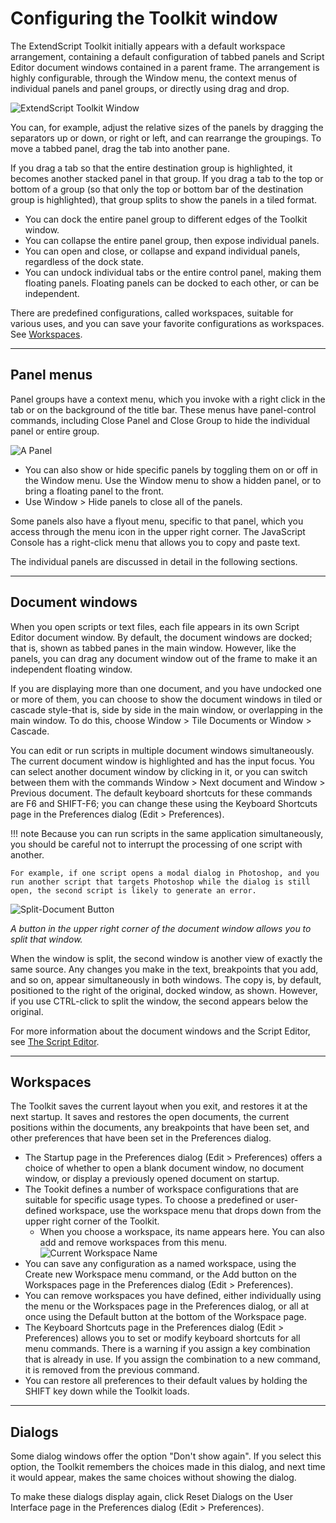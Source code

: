 # Configuring the Toolkit window

The ExtendScript Toolkit initially appears with a default workspace arrangement, containing a default configuration of tabbed panels and Script Editor document windows contained in a parent frame. The arrangement is highly configurable, through the Window menu, the context menus of individual panels and panel groups, or directly using drag and drop.

![ExtendScript Toolkit Window](./_static/02_the-extendscript-toolkit_configuring-the-toolkit-window.png)

You can, for example, adjust the relative sizes of the panels by dragging the separators up or down, or right or left, and can rearrange the groupings. To move a tabbed panel, drag the tab into another pane.

If you drag a tab so that the entire destination group is highlighted, it becomes another stacked panel in that group. If you drag a tab to the top or bottom of a group (so that only the top or bottom bar of the destination group is highlighted), that group splits to show the panels in a tiled format.

- You can dock the entire panel group to different edges of the Toolkit window.
- You can collapse the entire panel group, then expose individual panels.
- You can open and close, or collapse and expand individual panels, regardless of the dock state.
- You can undock individual tabs or the entire control panel, making them floating panels. Floating panels can be docked to each other, or can be independent.

There are predefined configurations, called workspaces, suitable for various uses, and you can save your favorite configurations as workspaces. See [Workspaces](#workspaces).

---

## Panel menus

Panel groups have a context menu, which you invoke with a right click in the tab or on the background of the title bar. These menus have panel-control commands, including Close Panel and Close Group to hide the individual panel or entire group.

![A Panel](./_static/02_the-extendscript-toolkit_configuring-the-toolkit-window_panel-menus_panel.png)

- You can also show or hide specific panels by toggling them on or off in the Window menu. Use the Window menu to show a hidden panel, or to bring a floating panel to the front.
- Use Window > Hide panels to close all of the panels.

Some panels also have a flyout menu, specific to that panel, which you access through the menu icon in the upper right corner. The JavaScript Console has a right-click menu that allows you to copy and paste text.

The individual panels are discussed in detail in the following sections.

---

## Document windows

When you open scripts or text files, each file appears in its own Script Editor document window. By default, the document windows are docked; that is, shown as tabbed panes in the main window. However, like the panels, you can drag any document window out of the frame to make it an independent floating window.

If you are displaying more than one document, and you have undocked one or more of them, you can choose to show the document windows in tiled or cascade style-that is, side by side in the main window, or overlapping in the main window. To do this, choose Window > Tile Documents or Window > Cascade.

You can edit or run scripts in multiple document windows simultaneously. The current document window is highlighted and has the input focus. You can select another document window by clicking in it, or you can switch between them with the commands Window > Next document and Window > Previous document. The default keyboard shortcuts for these commands are F6 and SHIFT-F6; you can change these using the Keyboard Shortcuts page in the Preferences dialog (Edit > Preferences).

!!! note
    Because you can run scripts in the same application simultaneously, you should be careful not to interrupt the processing of one script with another.

    For example, if one script opens a modal dialog in Photoshop, and you run another script that targets Photoshop while the dialog is still open, the second script is likely to generate an error.


![Split-Document Button](./_static/02_the-extendscript-toolkit_configuring-the-toolkit-window_document-windows_split-documents.png)

*A button in the upper right corner of the document window allows you to split that window.*

When the window is split, the second window is another view of exactly the same source. Any changes you make in the text, breakpoints that you add, and so on, appear simultaneously in both windows. The copy is, by default, positioned to the right of the original, docked window, as shown. However, if you use CTRL-click to split the window, the second appears below the original.

For more information about the document windows and the Script Editor, see [The Script Editor](the-script-editor.md).

---

## Workspaces

The Toolkit saves the current layout when you exit, and restores it at the next startup. It saves and restores the open documents, the current positions within the documents, any breakpoints that have been set, and other preferences that have been set in the Preferences dialog.

- The Startup page in the Preferences dialog (Edit > Preferences) offers a choice of whether to open a blank document window, no document window, or display a previously opened document on startup.
- The Tookit defines a number of workspace configurations that are suitable for specific usage types. To choose a predefined or user-defined workspace, use the workspace menu that drops down from the upper right corner of the Toolkit.
    - When you choose a workspace, its name appears here. You can also add and remove workspaces from this menu.
    ![Current Workspace Name](./_static/02_the-extendscript-toolkit_configuring-the-toolkit-window_workspaces_current-workspace-name.png)
- You can save any configuration as a named workspace, using the Create new Workspace menu command, or the Add button on the Workspaces page in the Preferences dialog (Edit > Preferences).
- You can remove workspaces you have defined, either individually using the menu or the Workspaces page in the Preferences dialog, or all at once using the Default button at the bottom of the Workspace page.
- The Keyboard Shortcuts page in the Preferences dialog (Edit > Preferences) allows you to set or modify keyboard shortcuts for all menu commands. There is a warning if you assign a key combination that is already in use. If you assign the combination to a new command, it is removed from the previous command.
- You can restore all preferences to their default values by holding the SHIFT key down while the Toolkit loads.

---

## Dialogs

Some dialog windows offer the option "Don't show again". If you select this option, the Toolkit remembers the choices made in this dialog, and next time it would appear, makes the same choices without showing the dialog.

To make these dialogs display again, click Reset Dialogs on the User Interface page in the Preferences dialog (Edit > Preferences).
